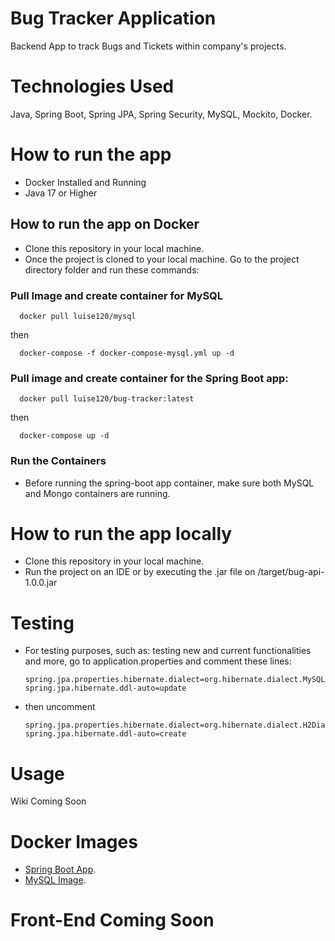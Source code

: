 # Bug Tracker Application
Backend App to track Bugs and Tickets within company's projects.

# Technologies Used
Java, Spring Boot, Spring JPA, Spring Security, MySQL, Mockito, Docker.

# How to run the app
- Docker Installed and Running
- Java 17 or Higher

## How to run the app on Docker
- Clone this repository in your local machine.
- Once the project is cloned to your local machine. Go to the project directory folder and run these commands:
 
### Pull Image and create container for MySQL
```
  docker pull luise120/mysql
```
then
```
  docker-compose -f docker-compose-mysql.yml up -d
```

### Pull image and create container for the Spring Boot app:
```
  docker pull luise120/bug-tracker:latest
```
then
```
  docker-compose up -d
```

### Run the Containers
- Before running the spring-boot app container, make sure both MySQL and Mongo containers are running.

# How to run the app locally
- Clone this repository in your local machine.
- Run the project on an IDE or by executing the .jar file on /target/bug-api-1.0.0.jar

# Testing
- For testing purposes, such as: testing new and current functionalities and more, go to application.properties and comment these lines:
  ```
  spring.jpa.properties.hibernate.dialect=org.hibernate.dialect.MySQL8Dialect
  spring.jpa.hibernate.ddl-auto=update
  ```
- then uncomment
  ```
  spring.jpa.properties.hibernate.dialect=org.hibernate.dialect.H2Dialect
  spring.jpa.hibernate.ddl-auto=create
  ```
  

# Usage
  Wiki Coming Soon

# Docker Images
- [Spring Boot App](https://hub.docker.com/r/luise120/bug-tracker).
- [MySQL Image](https://hub.docker.com/r/luise120/mysql).


# Front-End Coming Soon
